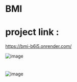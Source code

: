 # BMI

# project link :
https://bmi-b6i5.onrender.com/


![image](https://github.com/virupaksha-b-m/BMI/assets/91652877/323c37c7-bb07-4898-b842-98222ddfc3ff)
# 
![image](https://github.com/virupaksha-b-m/BMI/assets/91652877/4e20237a-2d35-487b-b6d0-89308b93817a)

